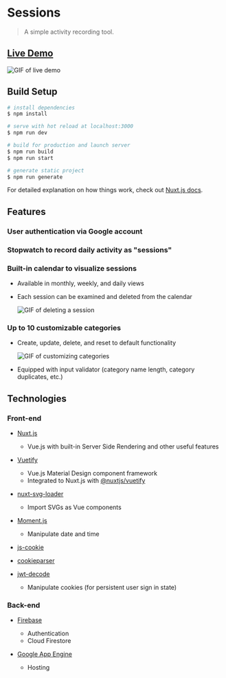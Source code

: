 # Sessions

> A simple activity recording tool.

## [Live Demo](https://sessions-app-c2fb5.an.r.appspot.com/)

![GIF of live demo](https://media.giphy.com/media/iGos2pRtYR84xbHLv2/giphy.gif)

## Build Setup

```bash
# install dependencies
$ npm install

# serve with hot reload at localhost:3000
$ npm run dev

# build for production and launch server
$ npm run build
$ npm run start

# generate static project
$ npm run generate
```

For detailed explanation on how things work, check out [Nuxt.js docs](https://nuxtjs.org).

## Features

### User authentication via Google account

### Stopwatch to record daily activity as "sessions"

### Built-in calendar to visualize sessions

- Available in monthly, weekly, and daily views

- Each session can be examined and deleted from the calendar

  ![GIF of deleting a session](https://media.giphy.com/media/RJnLIcRnx94LfmMLBs/giphy.gif)

### Up to 10 customizable categories

- Create, update, delete, and reset to default functionality

  ![GIF of customizing categories](https://media.giphy.com/media/l4S4v0A13C9nUZHG67/giphy.gif)

- Equipped with input validator (category name length, category duplicates, etc.)

## Technologies

### Front-end

- [Nuxt.js](https://nuxtjs.org/)

  - Vue.js with built-in Server Side Rendering and other useful features

- [Vuetify](https://vuetifyjs.com/en/)

  - Vue.js Material Design component framework
  - Integrated to Nuxt.js with [@nuxtjs/vuetify](https://github.com/nuxt-community/vuetify-module#readme)

- [nuxt-svg-loader](https://github.com/Developmint/nuxt-svg-loader#readme)

  - Import SVGs as Vue components

- [Moment.js](https://momentjs.com/)

  - Manipulate date and time

- [js-cookie](https://github.com/js-cookie/js-cookie#readme)
- [cookieparser](https://github.com/petkaantonov/cookieparser#readme)
- [jwt-decode](https://github.com/auth0/jwt-decode#readme)

  - Manipulate cookies (for persistent user sign in state)

### Back-end

- [Firebase](https://firebase.google.com/)

  - Authentication
  - Cloud Firestore

- [Google App Engine](https://cloud.google.com/appengine)

  - Hosting
